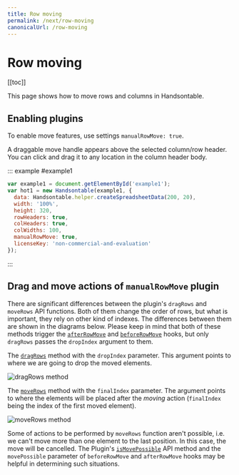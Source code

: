 ```yaml
---
title: Row moving
permalink: /next/row-moving
canonicalUrl: /row-moving
---
```


# Row moving

[[toc]]

This page shows how to move rows and columns in Handsontable.

## Enabling plugins

To enable move features, use settings `manualRowMove: true`.

A draggable move handle appears above the selected column/row header. You can click and drag it to any location in the column header body.

::: example #example1
```js
var example1 = document.getElementById('example1');
var hot1 = new Handsontable(example1, {
  data: Handsontable.helper.createSpreadsheetData(200, 20),
  width: '100%',
  height: 320,
  rowHeaders: true,
  colHeaders: true,
  colWidths: 100,
  manualRowMove: true,
  licenseKey: 'non-commercial-and-evaluation'
});
```
:::

## Drag and move actions of `manualRowMove` plugin

There are significant differences between the plugin's `dragRows` and `moveRows` API functions. Both of them change the order of rows, but what is important, they rely on other kind of indexes. The differences between them are shown in the diagrams below. Please keep in mind that both of these methods trigger the [`afterRowMove`](api/pluginHooks.md#afterrowmove) and [`beforeRowMove`](api/pluginHooks.md#beforerowmove) hooks, but only `dragRows` passes the `dropIndex` argument to them.

The [`dragRows`](api/plugins/manualRowMove/manualRowMove.md#dragrows) method with the `dropIndex` parameter. This argument points to where we are going to drop the moved elements.

![dragRows method](/docs/img/drag_action.svg)

The [`moveRows`](api/plugins/manualRowMove/manualRowMove.md#moverows) method with the `finalIndex` parameter. The argument points to where the elements will be placed after the _moving_ action (`finalIndex` being the index of the first moved element).

![moveRows method](/docs/img/move_action.svg)

Some of actions to be performed by `moveRows` function aren't possible, i.e. we can't move more than one element to the last position. In this case, the move will be cancelled. The Plugin's [`isMovePossible`](api/plugins/manualRowMove/manualRowMove.md#ismovepossible) API method and the `movePossible` parameter of `beforeRowMove` and `afterRowMove` hooks may be helpful in determining such situations.
